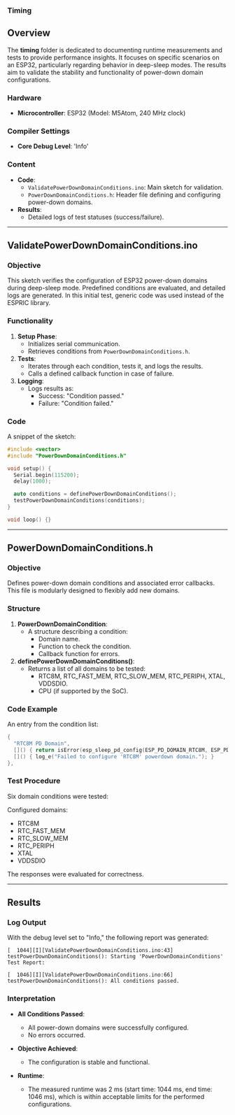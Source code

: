 ### Timing

## Overview
The **timing** folder is dedicated to documenting runtime measurements and tests to provide performance insights. It focuses on specific scenarios on an ESP32, particularly regarding behavior in deep-sleep modes. The results aim to validate the stability and functionality of power-down domain configurations.

### Hardware
- **Microcontroller**: ESP32 (Model: M5Atom, 240 MHz clock)

### Compiler Settings
- **Core Debug Level**: 'Info'

### Content
- **Code**:
  - `ValidatePowerDownDomainConditions.ino`: Main sketch for validation.
  - `PowerDownDomainConditions.h`: Header file defining and configuring power-down domains.
- **Results**:
  - Detailed logs of test statuses (success/failure).

---

## ValidatePowerDownDomainConditions.ino

### Objective
This sketch verifies the configuration of ESP32 power-down domains during deep-sleep mode. Predefined conditions are evaluated, and detailed logs are generated. In this initial test, generic code was used instead of the ESPRIC library.

### Functionality
1. **Setup Phase**:
   - Initializes serial communication.
   - Retrieves conditions from `PowerDownDomainConditions.h`.
2. **Tests**:
   - Iterates through each condition, tests it, and logs the results.
   - Calls a defined callback function in case of failure.
3. **Logging**:
   - Logs results as:
     - Success: "Condition passed."
     - Failure: "Condition failed."

### Code
A snippet of the sketch:
```cpp
#include <vector>
#include "PowerDownDomainConditions.h"

void setup() {
  Serial.begin(115200);
  delay(1000);

  auto conditions = definePowerDownDomainConditions();
  testPowerDownDomainConditions(conditions);
}

void loop() {}
```

---

## PowerDownDomainConditions.h

### Objective
Defines power-down domain conditions and associated error callbacks. This file is modularly designed to flexibly add new domains.

### Structure
1. **PowerDownDomainCondition**:
   - A structure describing a condition:
     - Domain name.
     - Function to check the condition.
     - Callback function for errors.
2. **definePowerDownDomainConditions()**:
   - Returns a list of all domains to be tested:
     - RTC8M, RTC_FAST_MEM, RTC_SLOW_MEM, RTC_PERIPH, XTAL, VDDSDIO.
     - CPU (if supported by the SoC).

### Code Example
An entry from the condition list:
```cpp
{
  "RTC8M PD Domain",
  []() { return isError(esp_sleep_pd_config(ESP_PD_DOMAIN_RTC8M, ESP_PD_OPTION_OFF), "RTC8M"); },
  []() { log_e("Failed to configure 'RTC8M' powerdown domain."); }
},
```

### Test Procedure
Six domain conditions were tested: 

Configured domains:
- RTC8M
- RTC_FAST_MEM
- RTC_SLOW_MEM
- RTC_PERIPH
- XTAL
- VDDSDIO

The responses were evaluated for correctness.

---

## Results

### Log Output
With the debug level set to "Info," the following report was generated:
```log
[  1044][I][ValidatePowerDownDomainConditions.ino:43] testPowerDownDomainConditions(): Starting 'PowerDownDomainConditions' Test Report:

[  1046][I][ValidatePowerDownDomainConditions.ino:66] testPowerDownDomainConditions(): All conditions passed.
```

### Interpretation

- **All Conditions Passed**:
  - All power-down domains were successfully configured.
  - No errors occurred.

- **Objective Achieved**:
  - The configuration is stable and functional.
  
- **Runtime**:
  - The measured runtime was 2 ms (start time: 1044 ms, end time: 1046 ms), which is within acceptable limits for the performed configurations.


